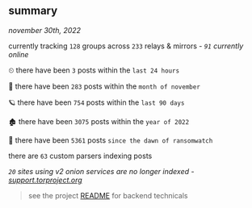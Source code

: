 
## summary
_november 30th, 2022_

currently tracking `128` groups across `233` relays & mirrors - _`91` currently online_

⏲ there have been `3` posts within the `last 24 hours`

🦈 there have been `283` posts within the `month of november`

🪐 there have been `754` posts within the `last 90 days`

🏚 there have been `3075` posts within the `year of 2022`

🦕 there have been `5361` posts `since the dawn of ransomwatch`

there are `63` custom parsers indexing posts

_`20` sites using v2 onion services are no longer indexed - [support.torproject.org](https://support.torproject.org/onionservices/v2-deprecation/)_

> see the project [README](https://github.com/joshhighet/ransomwatch#ransomwatch--) for backend technicals

